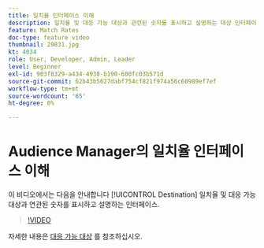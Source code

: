 ```yaml
---
title: 일치율 인터페이스 이해
description: 일치율 및 대응 가능 대상과 관련된 숫자를 표시하고 설명하는 대상 인터페이스에 대해 알아봅니다.
feature: Match Rates
doc-type: feature video
thumbnail: 29831.jpg
kt: 4034
role: User, Developer, Admin, Leader
level: Beginner
exl-id: 903f8329-a434-4938-b190-600fc03b571d
source-git-commit: 62b43b5627dabf754cf821f974a56c60989ef7ef
workflow-type: tm+mt
source-wordcount: '65'
ht-degree: 0%

---
```


# Audience Manager의 일치율 인터페이스 이해

이 비디오에서는 다음을 안내합니다 [!UICONTROL Destination] 일치율 및 대응 가능 대상과 연관된 숫자를 표시하고 설명하는 인터페이스.

>[!VIDEO](https://video.tv.adobe.com/v/29831/?quality=12)

자세한 내용은 [대응 가능 대상](https://experienceleague.adobe.com/docs/audience-manager/user-guide/features/addressable-audiences.html) 를 참조하십시오.
